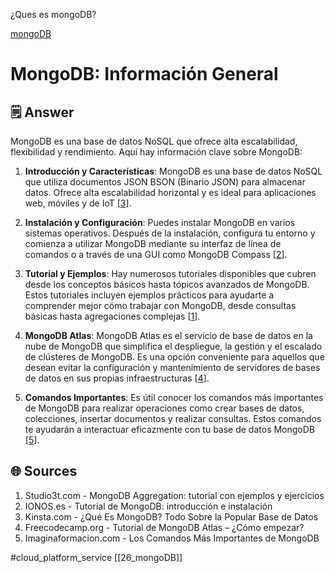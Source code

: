 ¿Ques es mongoDB?

[mongoDB](https://www.mongodb.com/es)

# MongoDB: Información General

## 🗒️ Answer
MongoDB es una base de datos NoSQL que ofrece alta escalabilidad, flexibilidad y rendimiento. Aquí hay información clave sobre MongoDB:

1. **Introducción y Características**: MongoDB es una base de datos NoSQL que utiliza documentos JSON BSON (Binario JSON) para almacenar datos. Ofrece alta escalabilidad horizontal y es ideal para aplicaciones web, móviles y de IoT [[3](https://kinsta.com/es/base-de-conocimiento/que-es-mongodb/)].

2. **Instalación y Configuración**: Puedes instalar MongoDB en varios sistemas operativos. Después de la instalación, configura tu entorno y comienza a utilizar MongoDB mediante su interfaz de línea de comandos o a través de una GUI como MongoDB Compass [[2](https://www.ionos.es/digitalguide/paginas-web/desarrollo-web/tutorial-de-mongodb-primeros-pasos/)].

3. **Tutorial y Ejemplos**: Hay numerosos tutoriales disponibles que cubren desde los conceptos básicos hasta tópicos avanzados de MongoDB. Estos tutoriales incluyen ejemplos prácticos para ayudarte a comprender mejor cómo trabajar con MongoDB, desde consultas básicas hasta agregaciones complejas [[1](https://studio3t.com/es/knowledge-base/articles/mongodb-aggregation-framework/)].

4. **MongoDB Atlas**: MongoDB Atlas es el servicio de base de datos en la nube de MongoDB que simplifica el despliegue, la gestión y el escalado de clústeres de MongoDB. Es una opción conveniente para aquellos que desean evitar la configuración y mantenimiento de servidores de bases de datos en sus propias infraestructuras [[4](https://www.freecodecamp.org/espanol/news/tutorial-de-mongodb-atlas-como-empezar/)].

5. **Comandos Importantes**: Es útil conocer los comandos más importantes de MongoDB para realizar operaciones como crear bases de datos, colecciones, insertar documentos y realizar consultas. Estos comandos te ayudarán a interactuar eficazmente con tu base de datos MongoDB [[5](https://imaginaformacion.com/tutoriales/comandos-mas-importantes-de-mongodb)].

## 🌐 Sources
1. Studio3t.com - MongoDB Aggregation: tutorial con ejemplos y ejercicios
2. IONOS.es - Tutorial de MongoDB: introducción e instalación
3. Kinsta.com - ¿Qué Es MongoDB? Todo Sobre la Popular Base de Datos
4. Freecodecamp.org - Tutorial de MongoDB Atlas – ¿Cómo empezar?
5. Imaginaformacion.com - Los Comandos Más Importantes de MongoDB

#cloud_platform_service
[[26_mongoDB]]
